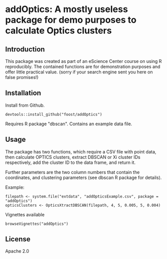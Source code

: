# addOptics: A mostly useless package for demo purposes to calculate Optics clusters

## Introduction

This package was created as part of an eScience Center course on using R 
reproducibly. The contained functions are for demonstration purposes and offer
little practical value. (sorry if your search engine sent you here on false
promises!)

## Installation

Install from Github. 
```
devtools::install_github("foost/addOptics")
````

Requires R package "dbscan". Contains an example data file. 

## Usage

The package has two functions, which require a CSV file with point data, then 
calculate OPTICS clusters, extract DBSCAN or Xi cluster IDs respectively, add 
the cluster ID to the data frame, and return it. 

Further parameters are the two column numbers that contain the coordinates, and 
clustering parameters (see dbscan R package for details). 

Example: 

```
filepath <- system.file("extdata", "addOpticsExample.csv", package = "addOptics")
opticsClusters <- OpticsXtractDBSCAN(filepath, 4, 5, 0.005, 5, 0.004)
```
 Vignettes available
 
``` 
browseVignettes("addOptics") 
```

## License

Apache 2.0
